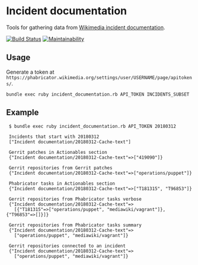 # Incident documentation

Tools for gathering data from [Wikimedia incident documentation](https://wikitech.wikimedia.org/wiki/Incident_documentation).

[![Build Status](https://travis-ci.org/zeljkofilipin/incident-documentation.svg?branch=master)](https://travis-ci.org/zeljkofilipin/incident-documentation)
[![Maintainability](https://api.codeclimate.com/v1/badges/c3f54714f5ceda19e72c/maintainability)](https://codeclimate.com/github/zeljkofilipin/incident-documentation/maintainability)

## Usage

Generate a token at `https://phabricator.wikimedia.org/settings/user/USERNAME/page/apitokens/`.

    bundle exec ruby incident_documentation.rb API_TOKEN INCIDENTS_SUBSET

## Example

     $ bundle exec ruby incident_documentation.rb API_TOKEN 20180312

     Incidents that start with 20180312
     ["Incident documentation/20180312-Cache-text"]

     Gerrit patches in Actionables section
     {"Incident documentation/20180312-Cache-text"=>["419090"]}

     Gerrit repositories from Gerrit patches
     {"Incident documentation/20180312-Cache-text"=>["operations/puppet"]}

     Phabricator tasks in Actionables section
     {"Incident documentation/20180312-Cache-text"=>["T181315", "T96853"]}

     Gerrit repositories from Phabricator tasks verbose
     {"Incident documentation/20180312-Cache-text"=>
       [{"T181315"=>["operations/puppet", "mediawiki/vagrant"]}, {"T96853"=>[]}]}

     Gerrit repositories from Phabricator tasks summary
     {"Incident documentation/20180312-Cache-text"=>
       ["operations/puppet", "mediawiki/vagrant"]}

     Gerrit repositories connected to an incident
     {"Incident documentation/20180312-Cache-text"=>
       ["operations/puppet", "mediawiki/vagrant"]}
